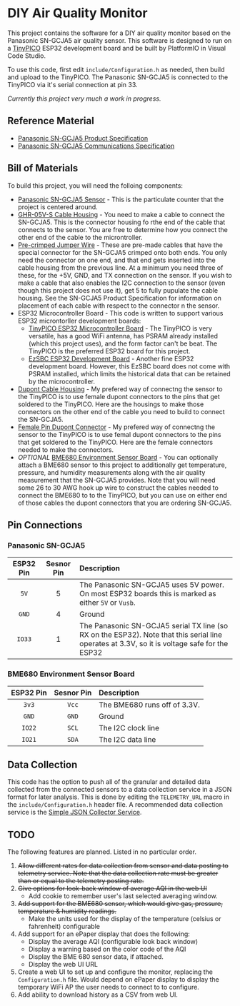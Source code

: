 # DIY Air Quality Monitor

This project contains the software for a DIY air quality monitor based on the Panasonic SN-GCJA5 air quality sensor. This software is designed to run on a [TinyPICO](https://www.tinypico.com) ESP32 development board and be built by PlatformIO in Visual Code Studio.

To use this code, first edit `include/Configuration.h` as needed, then build and upload to the TinyPICO. The Panasonic SN-GCJA5 is connected to the TinyPICO via it's serial connection at pin 33.

*Currently this project very much a work in progress.*

## Reference Material

* [Panasonic SN-GCJA5 Product Specification](https://na.industrial.panasonic.com/products/sensors/air-quality-gas-flow-sensors/lineup/laser-type-pm-sensor/series/123557/model/123559)
* [Panasonic SN-GCJA5 Communications Specification](https://b2b-api.panasonic.eu/file_stream/pids/fileversion/8814)

## Bill of Materials
To build this project, you will need the folloing components:

* [Panasonic SN-GCJA5 Sensor](https://www.mouser.com/ProductDetail/667-SN-GCJA5) - This is the particulate counter that the project is centered around.
* [GHR-05V-S Cable Housing](https://www.digikey.com/en/products/detail/jst-sales-america-inc/AGHGH28K305/6009450) - You need to make a cable to connect the SN-GCJA5. This is the connector housing fo rthe end of the cable that connects to the sensor. You are free to determine how you connect the other end of the cable to the microntroller.
* [Pre-crimped Jumper Wire](https://www.digikey.com/en/products/detail/jst-sales-america-inc/AGHGH28K305/6009450) - These are pre-made cables that have the special connector for the SN-GCJA5 crimped onto both ends. You only need the connector on one end, and that end gets inserted into the cable housing from the previous line. At a minimum you need three of these, for the +5V, GND, and TX connection on the sensor. If you wish to make a cable that also enables the I2C connection to the sensor (even though this project does not use it), get 5 to fully pupulate the cable housing. See the SN-GCJA5 Product Specification for information on placement of each cable with respect to the connector n the sensor.
* ESP32 Microcontroller Board - This code is written to support various ESP32 microntorller development boards:
  * [TinyPICO ESP32 Microcontroller Board](https://unexpectedmaker.com/shop/tinypico) - The TinyPICO is very versatile, has a good WiFi antenna, has PSRAM already installed (which this project uses), and the form factor can't be beat. The TinyPICO is the preferred ESP32 board for this project.
  * [EzSBC ESP32 Development Board](https://www.ezsbc.com/product/esp32-breakout-and-development-board/) - Another fine ESP32 development board. However, this EzSBC board does not come with PSRAM installed, which limits the historical data that can be retained by the microcontroller.
* [Dupont Cable Housing](https://www.ebay.com/itm/100Pcs-1P-Dupont-Jumper-Wire-Cable-Housing-Female-Pin-Connector-2-54-mm-Pitch/112299848779) - My prefered way of connectng the sensor to the TinyPICO is to use female dupont connectors to the pins that get soldered to the TinyPICO. Here are the housings to make those connectors on the other end of the cable you need to build to connect the SN-GCJA5.
* [Female Pin Dupont Connector](https://www.ebay.com/itm/US-Stock-100pcs-Female-Pin-Dupont-Connector-Gold-Plated-2-54mm-Pitch/371912445248) - My prefered way of connectng the sensor to the TinyPICO is to use femal dupont connectors to the pins that get soldered to the TinyPICO. Here are the female connectors needed to make the connectors.
* *OPTIONAL* [BME680 Environment Sensor Board](https://www.digikey.com/products/en?mpart=3660&v=1528) - You can optionally attach a BME680 sensor to this project to additionally get temperature, pressure, and humidity measurements along with the air quality measurement that the SN-GCJA5 provides. Note that you will need some 26 to 30 AWG hook up wire to construct the cables needed to connect the BME680 to to the TinyPICO, but you can use on either end of those cables the dupont connectors that you are ordering SN-GCJA5.

## Pin Connections

### Panasonic SN-GCJA5
| ESP32 Pin | Sesnor Pin | Description |
|:-:|:-:|:--|
| `5V` | 5 | The Panasonic SN-GCJA5 uses 5V power. On most ESP32 boards this is marked as either `5V` or `Vusb`. |
| `GND` | 4 | Ground |
| `IO33` | 1 | The Panasonic SN-GCJA5 serial TX line (so RX on the ESP32). Note that this serial line operates at 3.3V, so it is voltage safe for the ESP32 |

### BME680 Environment Sensor Board
| ESP32 Pin | Sesnor Pin | Description |
|:-:|:-:|:--|
| `3v3` | `Vcc` | The BME680 runs off of 3.3V. |
| `GND` | `GND` | Ground |
| `IO22` | `SCL` | The I2C clock line |
| `IO21` | `SDA` | The I2C data line |

## Data Collection
This code has the option to push all of the granular and detailed data collected from the connected sensors to a data collection service in a JSON format for later analysis. This is done by editing the `TELEMETRY_URL` macro in the `include/Configuration.h` header file. A recommended data collection service is the [Simple JSON Collector Service](https://github.com/michaelkamprath/simple-json-collector-service). 

## TODO
The following features are planned. Listed in no particular order.

1. ~~Allow different rates for data collection from sensor and data posting to telemetry service. Note that the data collection rate must be greater than or equal to the telemetry posting rate.~~
2. ~~Give options for look-back window of average AQI in the web UI~~
   * Add cookie to remember user's last selected averaging window. 
3. ~~Add support for the BME680 sensor, which would give gas, pressure, temperature & humidity readings.~~
   * Make the units used for the display of the temperature (celsius or fahrenheit) configurable
4. Add support for an ePaper display that does the following:
   * Display the average AQI (configurable look back window)
   * Display a warning based on the color code of the AQI
   * Display the BME 680 sensor data, if attached.
   * Display the web UI URL
5. Create a web UI to set up and configure the monitor, replacing the `Configuration.h` file. Would depend on ePaper display to display the temporary WiFi AP the user needs to connect to to configure.
6. Add ability to download history as a CSV from web UI.
